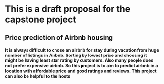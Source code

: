 # This is a draft proposal for the capstone project

## Price prediction of Airbnb housing

#### It is always difficult to chose an airbnb for stay during vacation from huge number of listings in Airbnb. Sorting by lowest price and choosing it might be having least star rating by customers. Also many people does not prefer expensive airbnb. So this project is to aim to predict airbnb in a location with affordable price and good ratings and reviews. This project can also be helpful to the hosts
